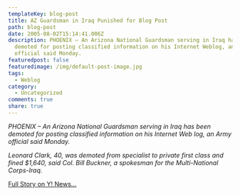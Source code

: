 ```yaml
---
templateKey: blog-post
title: AZ Guardsman in Iraq Punished for Blog Post
path: blog-post
date: 2005-08-02T15:14:41.006Z
description: PHOENIX – An Arizona National Guardsman serving in Iraq has been
  demoted for posting classified information on his Internet Weblog, an Army
  official said Monday.
featuredpost: false
featuredimage: /img/default-post-image.jpg
tags:
  - Weblog
category:
  - Uncategorized
comments: true
share: true
---
```

<!--StartFragment-->

*PHOENIX – An Arizona National Guardsman serving in Iraq has been demoted for posting classified information on his Internet Web log, an Army official said Monday.*

*Leonard Clark, 40, was demoted from specialist to private first class and fined $1,640, said Col. Bill Buckner, a spokesman for the Multi-National Corps-Iraq.*

[Full Story on Y! News…](http://news.yahoo.com/news?tmpl=story&u=/ap/20050802/ap_on_re_us/guardsman_blog)

<!--EndFragment-->